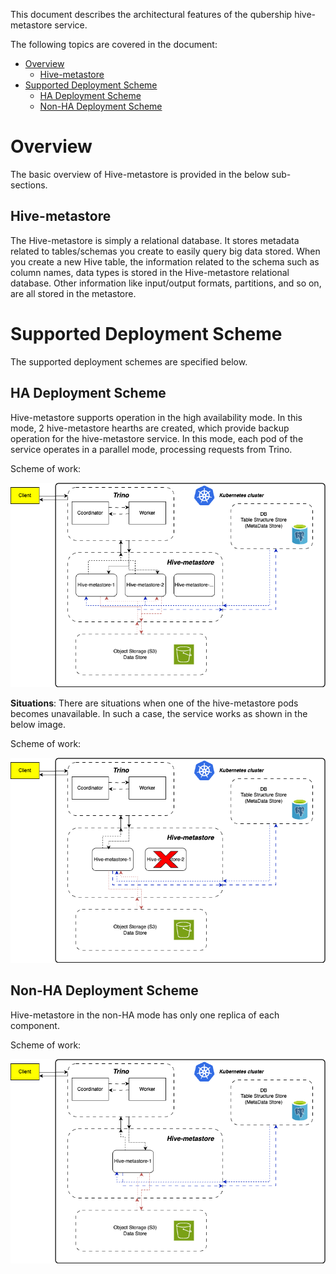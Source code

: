 This document describes the architectural features of the qubership hive-metastore service. 

The following topics are covered in the document:

* [Overview](#overview)
  * [Hive-metastore](#hive-metastore)
* [Supported Deployment Scheme](#supported-deployment-scheme)
  * [HA Deployment Scheme](#ha-deployment-scheme)
  * [Non-HA Deployment Scheme](#non-ha-deployment-scheme)

# Overview

The basic overview of Hive-metastore is provided in the below sub-sections.

## Hive-metastore

The Hive-metastore is simply a relational database. 
It stores metadata related to tables/schemas you create to easily query big data stored. 
When you create a new Hive table, the information related to the schema such as column names, data types is stored in the Hive-metastore relational database. 
Other information like input/output formats, partitions, and so on, are all stored in the metastore.

# Supported Deployment Scheme

The supported deployment schemes are specified below.

## HA Deployment Scheme

Hive-metastore supports operation in the high availability mode.
In this mode, 2 hive-metastore hearths are created, which provide backup operation for the hive-metastore service. In this mode, each pod of the service operates in a parallel mode, processing requests from Trino.

Scheme of work:

![Hive-metastore HA Scheme](/docs/internal/images/hive-metastore-ha-scheme.png)

**Situations**: There are situations when one of the hive-metastore pods becomes unavailable. In such a case, the service works as shown in the below image.

Scheme of work:

![Hive-metastore HA scheme - 1 Pod Disabled](/docs/internal/images/hive-metastore-ha-scheme-1-pod-off.png)

## Non-HA Deployment Scheme

Hive-metastore in the non-HA mode has only one replica of each component. 

Scheme of work:

![Hive-metastore non-HA Scheme](/docs/internal/images/hive-metastore-non-ha-scheme.png)
